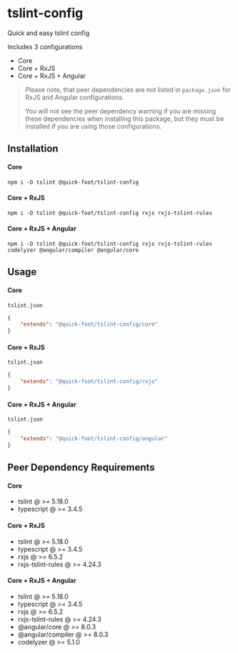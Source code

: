 # tslint-config

Quick and easy tslint config

Includes 3 configurations

-   Core
-   Core + RxJS
-   Core + RxJS + Angular

> Please note, that peer dependencies are not listed in `package.json` for RxJS and Angular configurations.
>
> You will not see the peer dependency warning if you are missing these dependencies when installing this package, but
> they must be installed if you are using those configurations.

## Installation

#### Core

`npm i -D tslint @quick-foot/tslint-config`

#### Core + RxJS

`npm i -D tslint @quick-foot/tslint-config rxjs rxjs-tslint-rules`

#### Core + RxJS + Angular

`npm i -D tslint @quick-foot/tslint-config rxjs rxjs-tslint-rules codelyzer @angular/compiler @angular/core`

## Usage

#### Core

`tslint.json`

```json
{
    "extends": "@quick-foot/tslint-config/core"
}
```

#### Core + RxJS

`tslint.json`

```json
{
    "extends": "@quick-foot/tslint-config/rxjs"
}
```

#### Core + RxJS + Angular

`tslint.json`

```json
{
    "extends": "@quick-foot/tslint-config/angular"
}
```

## Peer Dependency Requirements

#### Core

-   tslint @ >= 5.18.0
-   typescript @ >= 3.4.5

#### Core + RxJS

-   tslint @ >= 5.18.0
-   typescript @ >= 3.4.5
-   rxjs @ >= 6.5.2
-   rxjs-tslint-rules @ >= 4.24.3

#### Core + RxJS + Angular

-   tslint @ >= 5.18.0
-   typescript @ >= 3.4.5
-   rxjs @ >= 6.5.2
-   rxjs-tslint-rules @ >= 4.24.3
-   @angular/core @ >= 8.0.3
-   @angular/compiler @ >= 8.0.3
-   codelyzer @ >= 5.1.0
